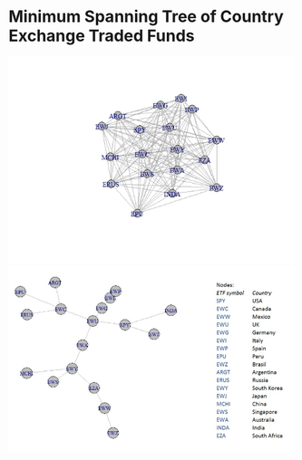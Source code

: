 # Minimum Spanning Tree of Country Exchange Traded Funds
![Image of the entire correlations space](https://github.com/tamasveress/Graph_Stock_MST/blob/master/Country%20ETF%20all%20corr.jpeg)
![Image of MST](https://github.com/tamasveress/Graph_Stock_MST/blob/master/CountryETFs.jpg)
